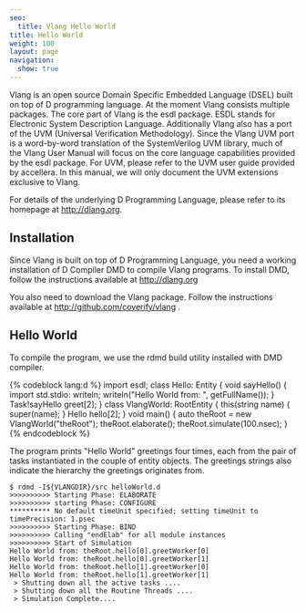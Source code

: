 ```yaml
---
seo:
  title: Vlang Hello World
title: Hello World
weight: 100
layout: page
navigation:
  show: true
---
```

Vlang is an open source Domain Specific Embedded Language (DSEL) built on top of D programming language. At the moment Vlang consists multiple packages. The core part of Vlang is the esdl package. ESDL stands for Electronic System Description Language. Additionally Vlang also has a port of the UVM (Universal Verification Methodology). Since the Vlang UVM port is a word-by-word translation of the SystemVerilog UVM library, much of the Vlang User Manual will focus on the core language capabilities provided by the esdl package. For UVM, please refer to the UVM user guide provided by accellera. In this manual, we will only document the UVM extensions exclusive to Vlang.

For details of the underlying D Programming Language, please refer to its homepage at http://dlang.org.

## Installation
Since Vlang is built on top of D Programming Language, you need a working installation of D Compiler DMD to compile Vlang programs. To install DMD, follow the instructions available at http://dlang.org

You also need to download the Vlang package. Follow the instructions available at http://github.com/coverify/vlang .

## Hello World
To compile the program, we use the rdmd build utility installed with DMD compiler.

{% codeblock lang:d %}
import esdl;
class Hello: Entity {
  void sayHello() {
    import std.stdio: writeln;
    writeln("Hello World from: ", getFullName());
  }
  Task!sayHello greet[2];
}
class VlangWorld: RootEntity {
  this(string name) {
    super(name);
  }
  Hello hello[2];
}
void main() {
  auto theRoot = new VlangWorld("theRoot");
  theRoot.elaborate();
  theRoot.simulate(100.nsec);
}
{% endcodeblock %}

The program prints "Hello World" greetings four times, each from the pair of tasks instantiated in the couple of entity objects. The greetings strings also indicate the hierarchy the greetings originates from.

```
$ rdmd -I${VLANGDIR}/src helloWorld.d
>>>>>>>>>> Starting Phase: ELABORATE
>>>>>>>>>> starting Phase: CONFIGURE
********** No default timeUnit specified; setting timeUnit to timePrecision: 1.psec
>>>>>>>>>> Starting Phase: BIND
>>>>>>>>>> Calling "endElab" for all module instances
>>>>>>>>>> Start of Simulation
Hello World from: theRoot.hello[0].greetWorker[0]
Hello World from: theRoot.hello[0].greetWorker[1]
Hello World from: theRoot.hello[1].greetWorker[0]
Hello World from: theRoot.hello[1].greetWorker[1]
 > Shutting down all the active tasks ....
 > Shutting down all the Routine Threads ....
 > Simulation Complete....
```

